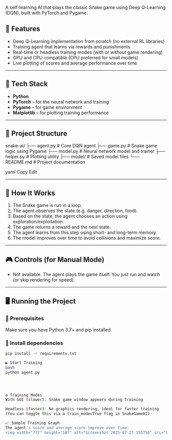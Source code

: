 A self-learning AI that plays the classic Snake game using Deep Q-Learning (DQN), built with PyTorch and Pygame.


## 🚀 Features

- Deep Q-Learning implementation from scratch (no external RL libraries)
- Training agent that learns via rewards and punishments
- Real-time or headless training modes (with or without game rendering)
- GPU and CPU compatible (CPU preferred for small models)
- Live plotting of scores and average performance over time

---

## 🧠 Tech Stack

- **Python**
- **PyTorch** – for the neural network and training
- **Pygame** – for game environment
- **Matplotlib** – for plotting training performance

---

## 📁 Project Structure

snake-ai/
├── agent.py # Core DQN agent
├── game.py # Snake game logic using Pygame
├── model.py # Neural network model and trainer
├── helper.py # Plotting utility
├── model/ # Saved model files
└── README.md # Project documentation

yaml
Copy
Edit

---

## 🧪 How It Works

1. The Snake game is run in a loop.
2. The agent observes the state (e.g. danger, direction, food).
3. Based on the state, the agent chooses an action using exploration/exploitation.
4. The game returns a reward and the next state.
5. The agent learns from this step using short- and long-term memory.
6. The model improves over time to avoid collisions and maximize score.

---

## 🎮 Controls (for Manual Mode)

- Not available. The agent plays the game itself. You just run and watch (or skip rendering for speed).

---

## 🖥️ Running the Project

### 🧰 Prerequisites
Make sure you have Python 3.7+ and pip installed.

### 🔌 Install dependencies
```bash
pip install -r requirements.txt

▶️ Start Training
bash
python agent.py




⚙️ Training Modes
With GUI (slower): Snake game window appears during training

Headless (faster): No graphics rendering, ideal for faster training
(You can toggle this via a train_mode=True flag in SnakeGameAI)

📈 Sample Training Graph
The agent's score and average score improve over time:
<img width="777" height="587" alt="Screenshot 2025-07-27 155756" src="https://github.com/user-attachments/assets/ce3d6982-c451-4ff0-b37a-66420a400e8d" />

